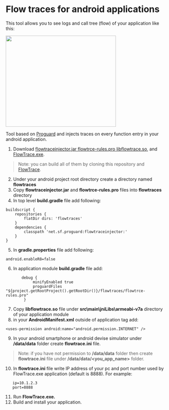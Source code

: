 # Flow traces for android applications
This tool allows you to see logs and call tree (flow) of your application like this:

<img src="https://github.com/simonyanmikayel/FlowTrace/blob/master/Out/Help/flowtraces.png" width="350" height="290">

Tool based on [Proguard](https://www.guardsquare.com/en/products/proguard) and injects traces on every function entry in your android application. 
1.  Download [flowtraceinjector.jar flowtrce-rules.pro libflowtrace.so](https://github.com/simonyanmikayel/FlowTraceAndroid/blob/master/bin), and [FlowTrace.exe](https://github.com/simonyanmikayel/FlowTrace/blob/master/Out/Release/x64).
>Note: you can build all of them by cloning this repository and [FlowTrace](https://github.com/simonyanmikayel/FlowTrace).
2. Under your android project root directory create a directory named **flowtraces**
3. Copy **flowtraceinjector.jar** and **flowtrce-rules.pro** files into **flowtraces** directory
4. In top level **build.gradle** file add following:
```
buildscript {
    repositories {
        flatDir dirs: 'flowtraces'
    }
    dependencies {
        classpath 'net.sf.proguard:flowtraceinjector:'
    }
}
```
5. In **gradle.properties** file add following:
```
android.enableR8=false
```
6. In application module **build.gradle** file add:
```
       debug {
            minifyEnabled true
            proguardFiles "${project.getRootProject().getRootDir()}/flowtraces/flowtrce-rules.pro"
        }
```
7. Copy **libflowtrace.so** file under **src\main\jniLibs\armeabi-v7a** directory of your application module
8. in your **AndroidManifest.xml** outside of application tag add:
```
<uses-permission android:name="android.permission.INTERNET" /> 
```
9. In your android smartphone or android devise simulator under **/data/data** folder create **flowtrace.ini** file.
>Note: if you have not permission to **/data/data** folder then create **flowtrace.ini** file under **/data/data/<you_app_name>** folder. 
10. In **flowtrace.ini** file write IP address of your pc and port number used by FlowTrace.exe application (default is 8888).  For example:
```
   ip=10.1.2.3
   port=8888
```
11. Run **FlowTrace.exe.** 
12. Build and install your application.

